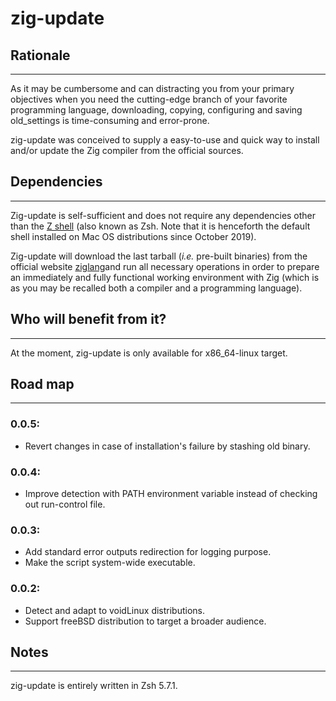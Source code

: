 zig-update
==========

## Rationale
------------
As it may be cumbersome and can distracting you from your primary objectives when you need the
cutting-edge branch of your favorite programming language, downloading, copying, configuring and
saving old_settings is time-consuming and error-prone.

zig-update was conceived to supply a easy-to-use and quick way to install and/or update the Zig
compiler from the official sources.


## Dependencies
---------------
Zig-update is self-sufficient and does not require any dependencies other than the
[Z shell](https://zsh.sourceforge.net) (also known as Zsh. Note that it is henceforth the default
shell installed on Mac OS distributions since October 2019).

Zig-update will download the last tarball (*i.e.* pre-built binaries) from the official website
[ziglang](https://ziglang.org)and run all necessary operations in order to prepare an immediately
and fully functional working environment with Zig (which is as you may be recalled both a compiler
and a programming language).


## Who will benefit from it?
----------------------------
At the moment, zig-update is only available for x86_64-linux target.


## Road map
-----------
### 0.0.5:
* Revert changes in case of installation's failure by stashing old binary.

### 0.0.4:
* Improve detection with PATH environment variable instead of checking out run-control file.

### 0.0.3:
* Add standard error outputs redirection for logging purpose.
* Make the script system-wide executable.

### 0.0.2:
* Detect and adapt to voidLinux distributions.
* Support freeBSD distribution to target a broader audience.


## Notes
--------
zig-update is entirely written in Zsh 5.7.1.